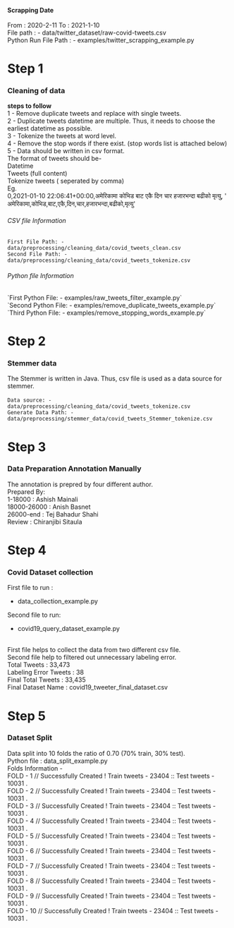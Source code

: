 **Scrapping Date**
<br/>
<br/>
From : 2020-2-11 To : 2021-1-10
<br/>
File path : - data/twitter_dataset/raw-covid-tweets.csv
<br/>
Python Run File Path : - examples/twitter_scrapping_example.py
<br/>


<h1>Step 1</h1>
<h3>Cleaning of data</h3>

**steps to follow**
<br/>
1 - Remove duplicate tweets and replace with single tweets.
<br/>
2 - Duplicate tweets datetime are multiple. Thus, it needs to choose the earliest datetime as possible. 
<br/>
3 - Tokenize the tweets at word level.
<br/>
4 - Remove the stop words if there exist. (stop words list is attached below) 
<br/>
5 - Data should be written in csv format.
<br/>
The format of tweets should be- 
<br/>
Datetime 
<br/>
Tweets (full content)
<br/>
Tokenize tweets ( seperated by comma) 
<br/>
Eg. <br/>
0,2021-01-10 22:06:41+00:00,अमेरिकामा कोभिड बाट एकै दिन चार हजारभन्दा बढीको मृत्यु, ' अमेरिकामा,कोभिड,बाट,एकै,दिन,चार,हजारभन्दा,बढीको,मृत्यु'
<h6>CSV file Information </h6>

`First File Path: - data/preprocessing/cleaning_data/covid_tweets_clean.csv`
<br/>
`Second File Path: - data/preprocessing/cleaning_data/covid_tweets_tokenize.csv`

<h6>Python file Information </h6>
`First Python File: - examples/raw_tweets_filter_example.py`
<br/>
`Second Python File: - examples/remove_duplicate_tweets_example.py`
<br/>
`Third Python File: - examples/remove_stopping_words_example.py`



<h1>Step 2</h1>
<h3>Stemmer data</h3>

The Stemmer is written in Java. Thus, csv file is used as a data source for stemmer.
<br/>
<br/>
`Data source: - data/preprocessing/cleaning_data/covid_tweets_tokenize.csv`
<br/>
`Generate Data Path: - data/preprocessing/stemmer_data/covid_tweets_Stemmer_tokenize.csv`
<br/>


<h1>Step 3</h1>
<h3>Data Preparation Annotation Manually</h3>

The annotation is prepred by four different author.
<br>
Prepared By: <br>
1-18000 : Ashish Mainali <br>
18000-26000 : Anish Basnet <br>
26000-end : Tej Bahadur Shahi <br>
Review : Chiranjibi Sitaula <br>

<h1>Step 4</h1>
<h3> Covid Dataset collection</h3>

First file to run : 
 - data_collection_example.py

Second file  to run:
 - covid19_query_dataset_example.py

<br/>
First file helps to collect the data from two different csv file.

<br>
Second file help to filtered out unnecessary labeling error.
<br>
Total Tweets : 33,473 <br>
Labeling Error Tweets : 38 <br>
Final Total Tweets : 33,435 <br>
Final Dataset Name : covid19_tweeter_final_dataset.csv <br>


<h1>Step 5</h1>
<h3>Dataset Split</h3>

Data split into 10 folds the ratio of 0.70 (70% train, 30% test).
<br>
Python file : data_split_example.py <br>
Folds Information - <br>
FOLD - 1 // Successfully Created ! Train tweets - 23404 :: Test tweets - 10031 .<br>
FOLD - 2 // Successfully Created ! Train tweets - 23404 :: Test tweets - 10031 .<br>
FOLD - 3 // Successfully Created ! Train tweets - 23404 :: Test tweets - 10031 .<br>
FOLD - 4 // Successfully Created ! Train tweets - 23404 :: Test tweets - 10031 .<br>
FOLD - 5 // Successfully Created ! Train tweets - 23404 :: Test tweets - 10031 .<br>
FOLD - 6 // Successfully Created ! Train tweets - 23404 :: Test tweets - 10031 .<br>
FOLD - 7 // Successfully Created ! Train tweets - 23404 :: Test tweets - 10031 .<br>
FOLD - 8 // Successfully Created ! Train tweets - 23404 :: Test tweets - 10031 .<br>
FOLD - 9 // Successfully Created ! Train tweets - 23404 :: Test tweets - 10031 .<br>
FOLD - 10 // Successfully Created ! Train tweets - 23404 :: Test tweets - 10031 .<br>